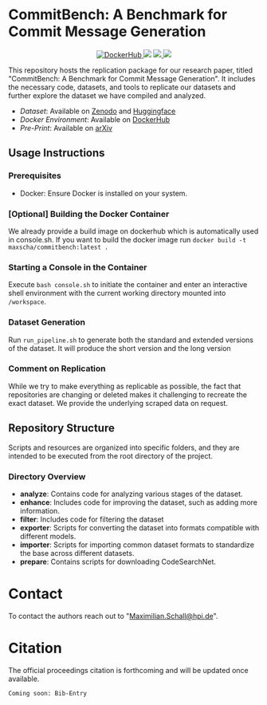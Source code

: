 # CommitBench: A Benchmark for Commit Message Generation

<p align='center'>
  <a href="https://hub.docker.com/repository/docker/maxscha/commitbench/general">
    <img alt="DockerHub" src="https://img.shields.io/badge/Docker-2CA5E0?style=for-the-badge&logo=docker&logoColor=whitee">
</a>
<img src='https://img.shields.io/badge/<SUBJECT>-<IDENTIFIER>-b31b1b?logo=arxiv&logoColor=red&style=for-the-badge'>
<a href="https://huggingface.co/datasets/maxscha/commitbench">
  <img src='https://img.shields.io/badge/%F0%9F%A4%97%20Hugging%20Face-Dataset-blue?style=for-the-badge'>
</a>
<a href="https://zenodo.org/records/10497442">
  <img src='https://img.shields.io/badge/Zenodo-005C47?style=for-the-badge&logo=zenodo&logoColor=white'>
</a>
</p>

This repository hosts the replication package for our research paper, titled "CommitBench:  A Benchmark for Commit Message Generation". It includes the necessary code, datasets, and tools to replicate our datasets and further explore the dataset we have compiled and analyzed.

- *Dataset*: Available on [Zenodo](https://zenodo.org/records/10497442) and [Huggingface](https://huggingface.co/datasets/maxscha/commitbench)
- *Docker Environment*: Available on [DockerHub](docker.io/maxscha/commitbench)
- *Pre-Print*: Available on [arXiv](TODO)

## Usage Instructions
### Prerequisites
- Docker: Ensure Docker is installed on your system.

### [Optional] Building the Docker Container
We already provide a build image on dockerhub which is automatically used in console.sh. If you want to build the docker image run
`docker build -t maxscha/commitbench:latest .`


### Starting a Console in the Container
Execute `bash console.sh` to initiate the container and enter an interactive shell environment with the current working directory mounted into `/workspace`.

### Dataset Generation
Run `run_pipeline.sh` to generate both the standard and extended versions of the dataset. It will produce the short version and the long version

### Comment on Replication 
While we try to make everything as replicable as possible, the fact that repositories are changing or deleted makes it challenging to recreate the exact dataset. We provide the underlying scraped data on request.


## Repository Structure

Scripts and resources are organized into specific folders, and they are intended to be executed from the root directory of the project.



### Directory Overview
- **analyze**: Contains code for analyzing various stages of the dataset.
- **enhance**: Includes code for improving the dataset, such as adding more information.
- **filter**: Includes code for filtering the dataset
- **exporter**: Scripts for converting the dataset into formats compatible with different models.
- **importer**: Scripts for importing common dataset formats to standardize the base across different datasets.
- **prepare**: Contains scripts for downloading CodeSearchNet.


# Contact
To contact the authors reach out to "Maximilian.Schall@hpi.de".


# Citation
The official proceedings citation is forthcoming and will be updated once available.

```
Coming soon: Bib-Entry
```